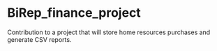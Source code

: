 # BiRep_finance_project

Contribution to a project that will store home resources purchases and generate CSV reports.
